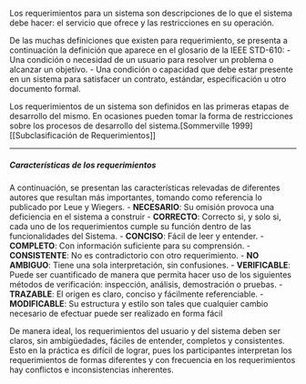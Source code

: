 Los requerimientos para un sistema son descripciones de lo que el sistema debe hacer: el servicio que ofrece y las restricciones en su operación.

De las muchas definiciones que existen para requerimiento,
se presenta a continuación la definición que aparece en el glosario de la IEEE STD-610:
	- Una condición o necesidad de un usuario para resolver un problema o alcanzar un objetivo.
	- Una condición o capacidad que debe estar presente en un sistema para satisfacer un contrato, estándar, especificación u otro documento formal.

Los requerimientos de un sistema son definidos en las primeras etapas de desarrollo del mismo. En ocasiones pueden tomar la forma de restricciones sobre los procesos de desarrollo del sistema.[Sommerville 1999]
[[Subclasificación de Requerimientos]]
****
##### **Características de los requerimientos**
A continuación, se presentan las características relevadas de diferentes autores que resultan más importantes, tomando como referencia lo publicado por Leue y Wiegers.
	- **NECESARIO**: Su omisión provoca una deficiencia en el sistema a construir
	- **CORRECTO**: Correcto si, y solo si, cada uno de los requerimientos cumple su función dentro de las funcionalidades del Sistema.
	- **CONCISO**: Fácil de leer y entender.
	- **COMPLETO**: Con información suficiente para su comprensión.
	- **CONSISTENTE**: No es contradictorio con otro requerimiento.
	- **NO AMBIGUO**: Tiene una sola interpretación, sin confusiones.
	- **VERIFICABLE**: Puede ser cuantificado de manera que permita hacer uso de los siguientes métodos de verificación: inspección, análisis, demostración o pruebas.
	- **TRAZABLE**: El origen es claro, conciso y fácilmente referenciable.
	- **MODIFICABLE**: Su estructura y estilo son tales que cualquier cambio necesario de efectuar puede ser realizado en forma fácil
	
De manera ideal, los requerimientos del usuario y del sistema deben ser claros, sin ambigüedades, fáciles de entender, completos y consistentes. Esto en la práctica es difícil de lograr, pues los participantes interpretan los requerimientos de formas diferentes y con frecuencia en los requerimientos hay conflictos e inconsistencias inherentes. 
